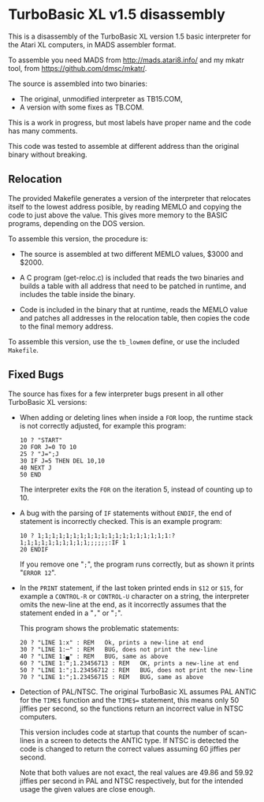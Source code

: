TurboBasic XL v1.5 disassembly
==============================

This is a disassembly of the TurboBasic XL version 1.5 basic interpreter
for the Atari XL computers, in MADS assembler format.

To assemble you need MADS from http://mads.atari8.info/ and my mkatr tool,
from https://github.com/dmsc/mkatr/.

The source is assembled into two binaries:

 - The original, unmodified interpreter as TB15.COM,
 - A version with some fixes as TB.COM.

This is a work in progress, but most labels have proper name and the code has
many comments.

This code was tested to assemble at different address than the original binary
without breaking.

Relocation
----------

The provided Makefile generates a version of the interpreter that relocates
itself to the lowest address posible, by reading MEMLO and copying the code to
just above the value. This gives more memory to the BASIC programs, depending
on the DOS version.

To assemble this version, the procedure is:

 - The source is assembled at two different MEMLO values, $3000 and $2000.

 - A C program (get-reloc.c) is included that reads the two binaries and builds
   a table with all address that need to be patched in runtime, and includes the
   table inside the binary.

 - Code is included in the binary that at runtime, reads the MEMLO value and
   patches all addresses in the relocation table, then copies the code to the
   final memory address.

To assemble this version, use the `tb_lowmem` define, or use the included
`Makefile`.


Fixed Bugs
----------

The source has fixes for a few interpreter bugs present in all other TurboBasic XL
versions:

 - When adding or deleting lines when inside a `FOR` loop, the runtime stack is
   not correctly adjusted, for example this program:

   ```
   10 ? "START"
   20 FOR J=0 TO 10
   25 ? "J=";J
   30 IF J=5 THEN DEL 10,10
   40 NEXT J
   50 END
   ```

   The interpreter exits the `FOR` on the iteration 5, instead of counting up
   to 10.

 - A bug with the parsing of `IF` statements without `ENDIF`, the end of
   statement is incorrectly checked. This is an example program:

   ```
   10 ? 1;1;1;1;1;1;1;1;1;1;1;1;1;1;1;1;1;1;1:? 1;1;1;1;1;1;1;1;1;1;;;;;;:IF 1
   20 ENDIF
   ```

   If you remove one "`;`", the program runs correctly, but as shown it prints
   "`ERROR 12`".

 - In the `PRINT` statement, if the last token printed ends in `$12` or `$15`,
   for example a `CONTROL-R` or `CONTROL-U` character on a string, the
   interpreter omits the new-line at the end, as it incorrectly assumes that
   the statement ended in a "`,`" or "`;`".

   This program shows the problematic statements:

   ```
   20 ? "LINE 1:x" : REM   Ok, prints a new-line at end
   30 ? "LINE 1:─" : REM   BUG, does not print the new-line
   40 ? "LINE 1:▄" : REM   BUG, same as above
   60 ? "LINE 1:";1.23456713 : REM   OK, prints a new-line at end
   50 ? "LINE 1:";1.23456712 : REM   BUG, does not print the new-line
   70 ? "LINE 1:";1.23456715 : REM   BUG, same as above
   ```

 - Detection of PAL/NTSC. The original TurboBasic XL assumes PAL ANTIC for the
   `TIME$` function and the `TIME$=` statement, this means only 50 jiffies per
   second, so the functions return an incorrect value in NTSC computers.

   This version includes code at startup that counts the number of scan-lines
   in a screen to detects the ANTIC type. If NTSC is detected the code is
   changed to return the correct values assuming 60 jiffies per second.

   Note that both values are not exact, the real values are 49.86 and 59.92
   jiffies per second in PAL and NTSC respectively, but for the intended usage
   the given values are close enough.
